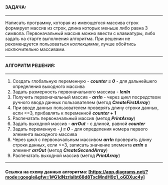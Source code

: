 #### ЗАДАЧА:
___
Написать программу, которая из имеющегося массива строк формирует массив из строк, длина которых меньше либо равна 3 символа. Первоначальный массив можно ввести с клавиатуры, либо задать на старте выполнения алгоритма. При решении не рекомендуется пользоваться *коллекциями*, лучше обойтись исключительно массивами.
___
#### АЛГОРИТМ РЕШЕНИЯ:
___
1. Создать глобальную переменную - ***counter = 0*** - для дальнейшего определения выходного массива
2. Задать размерность первоначального массива - ***lenIn***
3. Получить первоначальный массив - ***arrIn*** - через цикл посредством ручного ввода данных пользователем (метод ***CreateFirstArray***)
4. При вводе данных пользователем проверять длину строки данных, если <=3, прибавлять к переменной ***counter + 1***
5. Распечатать первоначальный массив (метод ***PrintArray***)
6. Задать выходной массив - ***arrOut*** - с длиной, равной ***counter***
7. Задать переменную - ***j = 0*** - для определения номера первого элемента выходного массива
4. Через цикл с первоначальным массивом ***arrIn*** проверить длину строки данных, если <=3, записать значение элемента ***arrIn*** в элемент ***arrOut*** (метод ***CreateSecondArray***)
5. Распечатать выходной массив (метод ***PrintArray***)

___
#### Ссылка на схему данных алгоритма: [https://app.diagrams.net/?mode=google&gfw=1#G1dNzrlaIbt68d8TxcMndH9z1_oGDXuc4y]
